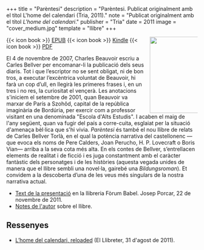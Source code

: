 +++
title = "Parèntesi"
description = "Parèntesi. Publicat originalment amb el títol L'home del calendari (Tria, 2011)."
note = "Publicat originalment amb el títol <i>L'home del calendari</i>."
publisher = "Tria"
date = 2011
image = "cover_medium.jpg"
template = "llibre"
+++

<img src="/llibres/parentesi/cover_small.jpg" style="max-width: 25%; width: 200px; height: auto; float: right; margin: 0 0 0 1em;" />

{{< icon book >}} [EPUB](/files/parentesi.epub)
{{< icon book >}} [Kindle](/files/parentesi.mobi)
{{< icon book >}} [PDF](/files/parentesi.pdf)

El 4 de novembre de 2007, Charles Beauvoir escriu a Carles Bellver per encomanar-li la publicació dels seus diaris. Tot i que l’escriptor no se sent obligat, ni de bon tros, a executar l’excèntrica voluntat de Beauvoir, hi farà un cop d’ull, en llegirà les primeres frases i, en un tres i no res, la curiositat el vençerà. Les anotacions s'iniciem el setembre de 2001, quan Beauvoir va marxar de París a Szohôd, capital de la república imaginària de Bordúria, per exercir com a professor visitant en una denominada "Escola d'Alts Estudis". I acaben el maig de l'any següent, quan va fugir del país a corre-cuita, esglaiat per la situació d'amenaça bèl·lica que s'hi vivia. *Parèntesi* és també el nou llibre de relats de Carles Bellver Torlà, en el qual la potència narrativa del castellonenc —que evoca els noms de Pere Calders, Joan Perucho, H. P. Lovecraft o Boris Vian— arriba a la seva cota més alta. En els contes de Bellver, s’entrellacen elements de realitat i de ficció i es juga constantment amb el caràcter fantàstic dels personatges i de les històries (aquesta vegada unides de manera que el llibre sembli una novel·la, gairebé una *Bildungsroman*). Et convidem a la descoberta d’una de les veus més singulars de la nostra narrativa actual.

- [Text de la presentació](josepporcar-homecalendari) en la llibreria Fòrum Babel. Josep Porcar, 22 de novembre de 2011.
- [Notes de l'autor](parentesi-notes) sobre el llibre.

## Ressenyes

- [L’home del calendari, reloaded](http://llibreter.blogspot.com/2011/08/lhome-del-calendari-reloaded.html) (El Llibreter, 31 d'agost de 2011).